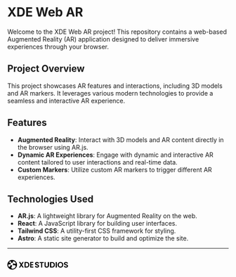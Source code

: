 # XDE Web AR

Welcome to the XDE Web AR project! This repository contains a web-based Augmented Reality (AR) application designed to deliver immersive experiences through your browser.

## Project Overview

This project showcases AR features and interactions, including 3D models and AR markers. It leverages various modern technologies to provide a seamless and interactive AR experience.

## Features

- **Augmented Reality**: Interact with 3D models and AR content directly in the browser using AR.js.
- **Dynamic AR Experiences**: Engage with dynamic and interactive AR content tailored to user interactions and real-time data.
- **Custom Markers**: Utilize custom AR markers to trigger different AR experiences.

## Technologies Used

- **AR.js**: A lightweight library for Augmented Reality on the web.
- **React**: A JavaScript library for building user interfaces.
- **Tailwind CSS**: A utility-first CSS framework for styling.
- **Astro**: A static site generator to build and optimize the site.
---

<a href="https://xdestudios.com/" target="_blank"><img style="height: 22px; margin: 12px; margin-left: 0;" src="https://raw.githubusercontent.com/xde-studios-projects/.github/main/assets/logo-horizontal.svg" alt="XDE Studios"/></a>
